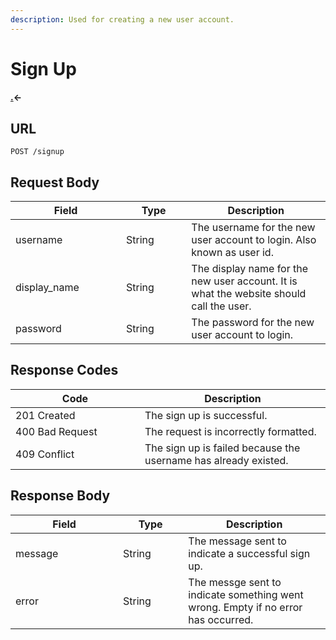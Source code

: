 ```yaml
---
description: Used for creating a new user account.
---
```


# Sign Up

#### [.](./ "mention")<-

## URL

```
POST /signup
```

## Request Body

<table><thead><tr><th width="161">Field</th><th width="88.33333333333331">Type</th><th>Description</th></tr></thead><tbody><tr><td>username</td><td>String</td><td>The username for the new user account to login. Also known as user id.</td></tr><tr><td>display_name</td><td>String</td><td>The display name for the new user account. It is what the website should call the user.</td></tr><tr><td>password</td><td>String</td><td>The password for the new user account to login.</td></tr></tbody></table>

## Response Codes

<table><thead><tr><th width="191">Code</th><th>Description</th></tr></thead><tbody><tr><td>201 Created</td><td>The sign up is successful.</td></tr><tr><td>400 Bad Request</td><td>The request is incorrectly formatted.</td></tr><tr><td>409 Conflict</td><td>The sign up is failed because the username has already existed.</td></tr></tbody></table>

## Response Body

<table><thead><tr><th width="156">Field</th><th width="88.33333333333331">Type</th><th>Description</th></tr></thead><tbody><tr><td>message</td><td>String</td><td>The message sent to indicate a successful sign up.</td></tr><tr><td>error</td><td>String</td><td>The messge sent to indicate something went wrong. Empty if no error has occurred.</td></tr></tbody></table>

